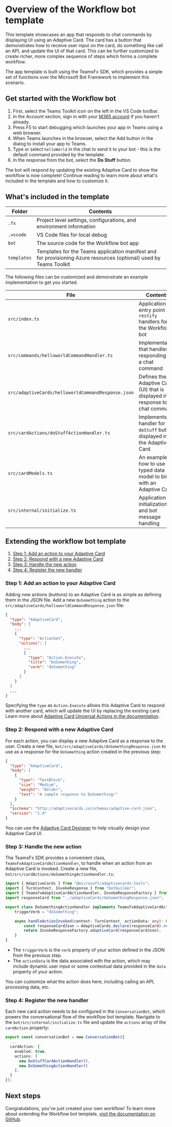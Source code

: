 # Overview of the Workflow bot template

This template showcases an app that responds to chat commands by displaying UI using an Adaptive Card. The card has a button that demonstrates how to receive user input on the card, do something like call an API, and update the UI of that card. This can be further customized to create richer, more complex sequence of steps which forms a complete workflow.

The app template is built using the TeamsFx SDK, which provides a simple set of functions over the Microsoft Bot Framework to implement this scenario.

## Get started with the Workflow bot

1. First, select the Teams Toolkit icon on the left in the VS Code toolbar.
2. In the Account section, sign in with your [M365 account](https://docs.microsoft.com/microsoftteams/platform/toolkit/accounts) if you haven't already.
3. Press F5 to start debugging which launches your app in Teams using a web browser.
4. When Teams launches in the browser, select the Add button in the dialog to install your app to Teams.
5. Type or select `helloWorld` in the chat to send it to your bot - this is the default command provided by the template.
6. In the response from the bot, select the **Do Stuff** button.

The bot will respond by updating the existing Adaptive Card to show the workflow is now complete! Continue reading to learn more about what's included in the template and how to customize it.

## What's included in the template

| Folder | Contents |
| - | - |
| `.fx` | Project level settings, configurations, and environment information |
| `.vscode` | VS Code files for local debug |
| `bot` | The source code for the Workflow bot app |
| `templates` | Templates for the Teams application manifest and for provisioning Azure resources (optional) used by Teams Toolkit |

The following files can be customized and demonstrate an example implementation to get you started.

| File | Contents |
| - | - |
| `src/index.ts` | Application entry point and `restify` handlers for the Workflow bot |
| `src/commands/helloworldCommandHandler.ts` | Implementation that handles responding to a chat command |
| `src/adaptiveCards/helloworldCommandResponse.json` | Defines the Adaptive Card (UI) that is displayed in response to a chat command |
| `src/cardActions/doStuffActionHandler.ts` | Implements the handler for the `doStuff` button displayed in the Adaptive Card |
| `src/cardModels.ts` | An example of how to use a typed data model to bind with an Adaptive Card |
| `src/internal/initialize.ts` | Application initialization and bot message handling |

## Extending the workflow bot template

1. [Step 1: Add an action to your Adaptive Card](#step-1-add-an-action-to-your-adaptive-card)
2. [Step 2: Respond with a new Adaptive Card](#step-2-respond-with-a-new-adaptive-card)
3. [Step 3: Handle the new action](#step-3-handle-the-new-action)
4. [Step 4: Register the new handler](#step-4-register-the-new-handler)

### Step 1: Add an action to your Adaptive Card

Adding new actions (buttons) to an Adaptive Card is as simple as defining them in the JSON file. Add a new `DoSomething` action to the `src/adaptiveCards/helloworldCommandResponse.json` file:

```json
{ 
  "type": "AdaptiveCard", 
  "body": [
    ...
    {
      "type": "ActionSet",
      "actions": [
        ...
        {
          "type": "Action.Execute",
          "title": "DoSomething",
          "verb": "doSomething" 
        }
      ]
    }
  ]
  ... 
} 
```

Specifying the `type` as `Action.Execute` allows this Adaptive Card to respond with another card, which will update the UI by replacing the existing card. Learn more about [Adaptive Card Universal Actions in the documentation](https://learn.microsoft.com/microsoftteams/platform/task-modules-and-cards/cards/universal-actions-for-adaptive-cards/overview?tabs=mobile#universal-actions).  

### Step 2: Respond with a new Adaptive Card

For each action, you can display a new Adaptive Card as a response to the user. Create a new file, `bot/src/adaptiveCards/doSomethingResponse.json` to use as a response for the `DoSomething` action created in the previous step:

```json
{
  "type": "AdaptiveCard",
  "body": [
    {
      "type": "TextBlock",
      "size": "Medium",
      "weight": "Bolder",
      "text": "A sample response to DoSomething!"
    }
  ],
  "$schema": "http://adaptivecards.io/schemas/adaptive-card.json",
  "version": "1.4"
}
```

You can use the [Adaptive Card Designer](https://adaptivecards.io/designer/) to help visually design your Adaptive Card UI.

### Step 3: Handle the new action

The TeamsFx SDK provides a convenient class, `TeamsFxAdaptiveCardActionHandler`, to handle when an action from an Adaptive Card is invoked. Create a new file, `bot/src/cardActions/doSomethingActionHandler.ts`:

```typescript
import { AdaptiveCards } from "@microsoft/adaptivecards-tools";
import { TurnContext, InvokeResponse } from "botbuilder";
import { TeamsFxAdaptiveCardActionHandler, InvokeResponseFactory } from "@microsoft/teamsfx";
import responseCard from "../adaptiveCards/doSomethingResponse.json";

export class DoSomethingActionHandler implements TeamsFxAdaptiveCardActionHandler { 
    triggerVerb = "doSomething";

    async handleActionInvoked(context: TurnContext, actionData: any): Promise<InvokeResponse> { 
        const responseCardJson = AdaptiveCards.declare(responseCard).render(actionData);
        return InvokeResponseFactory.adaptiveCard(responseCardJson);
    } 
} 
```

* The `triggerVerb` is the `verb` property of your action defined in the JSON from the previous step.
* The `actionData` is the data associated with the action, which may include dynamic user input or some contextual data provided in the `data` property of your action.

You can customize what the action does here, including calling an API, processing data, etc.

### Step 4: Register the new handler

Each new card action needs to be configured in the `ConversationBot`, which powers the conversational flow of the workflow bot template. Navigate to the `bot/src/internal/initialize.ts` file and update the `actions` array of the `cardAction` property:

```typescript
export const conversationBot = new ConversationBot({ 
  ... 
  cardAction: { 
    enabled: true, 
    actions: [ 
      new DoStuffCardActionHandler(),
      new DoSomethingActionHandler()
    ], 
  } 
}); 
```

## Next steps

Congratulations, you've just created your own workflow! To learn more about extending the Workflow bot template, [visit the documentation on GitHub](https://aka.ms/teamsfx-card-action-response).
